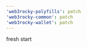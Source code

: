 ```yaml
---
'web3rocky-polyfills': patch
'web3rocky-common': patch
'web3rocky-wallet': patch
---
```


fresh start
